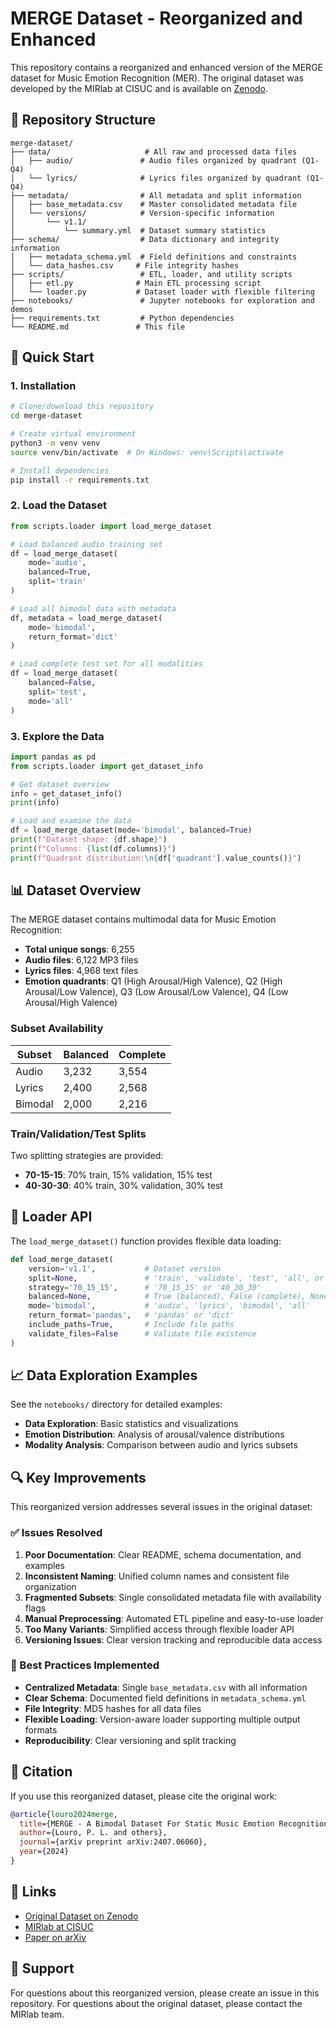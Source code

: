 # MERGE Dataset - Reorganized and Enhanced

This repository contains a reorganized and enhanced version of the MERGE dataset for Music Emotion Recognition (MER). The original dataset was developed by the MIRlab at CISUC and is available on [Zenodo](https://zenodo.org/records/13939205).

## 📁 Repository Structure

```
merge-dataset/
├── data/                     # All raw and processed data files
│   ├── audio/               # Audio files organized by quadrant (Q1-Q4)
│   └── lyrics/              # Lyrics files organized by quadrant (Q1-Q4)
├── metadata/                # All metadata and split information
│   ├── base_metadata.csv    # Master consolidated metadata file
│   └── versions/            # Version-specific information
│       └── v1.1/
│           └── summary.yml  # Dataset summary statistics
├── schema/                  # Data dictionary and integrity information
│   ├── metadata_schema.yml  # Field definitions and constraints
│   └── data_hashes.csv     # File integrity hashes
├── scripts/                 # ETL, loader, and utility scripts
│   ├── etl.py              # Main ETL processing script
│   └── loader.py           # Dataset loader with flexible filtering
├── notebooks/               # Jupyter notebooks for exploration and demos
├── requirements.txt         # Python dependencies
└── README.md               # This file
```

## 🚀 Quick Start

### 1. Installation

```bash
# Clone/download this repository
cd merge-dataset

# Create virtual environment
python3 -m venv venv
source venv/bin/activate  # On Windows: venv\Scripts\activate

# Install dependencies
pip install -r requirements.txt
```

### 2. Load the Dataset

```python
from scripts.loader import load_merge_dataset

# Load balanced audio training set
df = load_merge_dataset(
    mode='audio', 
    balanced=True, 
    split='train'
)

# Load all bimodal data with metadata
df, metadata = load_merge_dataset(
    mode='bimodal', 
    return_format='dict'
)

# Load complete test set for all modalities
df = load_merge_dataset(
    balanced=False, 
    split='test', 
    mode='all'
)
```

### 3. Explore the Data

```python
import pandas as pd
from scripts.loader import get_dataset_info

# Get dataset overview
info = get_dataset_info()
print(info)

# Load and examine the data
df = load_merge_dataset(mode='bimodal', balanced=True)
print(f"Dataset shape: {df.shape}")
print(f"Columns: {list(df.columns)}")
print(f"Quadrant distribution:\n{df['quadrant'].value_counts()}")
```

## 📊 Dataset Overview

The MERGE dataset contains multimodal data for Music Emotion Recognition:

- **Total unique songs**: 6,255
- **Audio files**: 6,122 MP3 files
- **Lyrics files**: 4,968 text files
- **Emotion quadrants**: Q1 (High Arousal/High Valence), Q2 (High Arousal/Low Valence), Q3 (Low Arousal/Low Valence), Q4 (Low Arousal/High Valence)

### Subset Availability

| Subset | Balanced | Complete |
|--------|----------|----------|
| Audio | 3,232 | 3,554 |
| Lyrics | 2,400 | 2,568 |
| Bimodal | 2,000 | 2,216 |

### Train/Validation/Test Splits

Two splitting strategies are provided:
- **70-15-15**: 70% train, 15% validation, 15% test
- **40-30-30**: 40% train, 30% validation, 30% test

## 🔧 Loader API

The `load_merge_dataset()` function provides flexible data loading:

```python
def load_merge_dataset(
    version='v1.1',           # Dataset version
    split=None,               # 'train', 'validate', 'test', 'all', or None
    strategy='70_15_15',      # '70_15_15' or '40_30_30'
    balanced=None,            # True (balanced), False (complete), None (both)
    mode='bimodal',           # 'audio', 'lyrics', 'bimodal', 'all'
    return_format='pandas',   # 'pandas' or 'dict'
    include_paths=True,       # Include file paths
    validate_files=False      # Validate file existence
)
```

## 📈 Data Exploration Examples

See the `notebooks/` directory for detailed examples:

- **Data Exploration**: Basic statistics and visualizations
- **Emotion Distribution**: Analysis of arousal/valence distributions
- **Modality Analysis**: Comparison between audio and lyrics subsets

## 🔍 Key Improvements

This reorganized version addresses several issues in the original dataset:

### ✅ Issues Resolved

1. **Poor Documentation**: Clear README, schema documentation, and examples
2. **Inconsistent Naming**: Unified column names and consistent file organization
3. **Fragmented Subsets**: Single consolidated metadata file with availability flags
4. **Manual Preprocessing**: Automated ETL pipeline and easy-to-use loader
5. **Too Many Variants**: Simplified access through flexible loader API
6. **Versioning Issues**: Clear version tracking and reproducible data access

### 🎯 Best Practices Implemented

- **Centralized Metadata**: Single `base_metadata.csv` with all information
- **Clear Schema**: Documented field definitions in `metadata_schema.yml`
- **File Integrity**: MD5 hashes for all data files
- **Flexible Loading**: Version-aware loader supporting multiple output formats
- **Reproducibility**: Clear versioning and split tracking

## 📝 Citation

If you use this reorganized dataset, please cite the original work:

```bibtex
@article{louro2024merge,
  title={MERGE - A Bimodal Dataset For Static Music Emotion Recognition},
  author={Louro, P. L. and others},
  journal={arXiv preprint arXiv:2407.06060},
  year={2024}
}
```

## 🔗 Links

- [Original Dataset on Zenodo](https://zenodo.org/records/13939205)
- [MIRlab at CISUC](https://www.cisuc.uc.pt/projects/mir)
- [Paper on arXiv](https://arxiv.org/abs/2407.06060)

## 📧 Support

For questions about this reorganized version, please create an issue in this repository.
For questions about the original dataset, please contact the MIRlab team.
